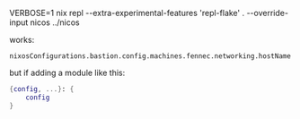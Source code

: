 VERBOSE=1 nix repl --extra-experimental-features 'repl-flake' . --override-input nicos ../nicos

works:

```
nixosConfigurations.bastion.config.machines.fennec.networking.hostName
```

but if adding a module like this:

```nix
{config, ...}: {
    config
}
```
